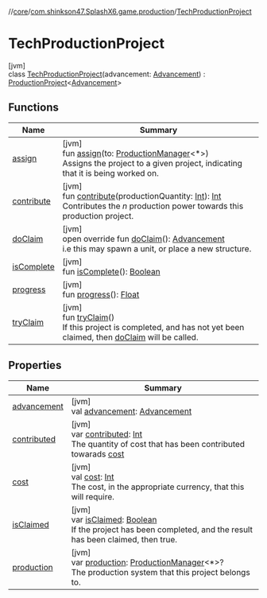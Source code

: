 //[core](../../../index.md)/[com.shinkson47.SplashX6.game.production](../index.md)/[TechProductionProject](index.md)

# TechProductionProject

[jvm]\
class [TechProductionProject](index.md)(advancement: [Advancement](../../com.shinkson47.SplashX6.game/-advancement/index.md)) : [ProductionProject](../-production-project/index.md)&lt;[Advancement](../../com.shinkson47.SplashX6.game/-advancement/index.md)&gt;

## Functions

| Name | Summary |
|---|---|
| [assign](../-production-project/assign.md) | [jvm]<br>fun [assign](../-production-project/assign.md)(to: [ProductionManager](../-production-manager/index.md)&lt;*&gt;)<br>Assigns the project to a given project, indicating that it is being worked on. |
| [contribute](../-production-project/contribute.md) | [jvm]<br>fun [contribute](../-production-project/contribute.md)(productionQuantity: [Int](https://kotlinlang.org/api/latest/jvm/stdlib/kotlin/-int/index.html)): [Int](https://kotlinlang.org/api/latest/jvm/stdlib/kotlin/-int/index.html)<br>Contributes the *n* production power towards this production project. |
| [doClaim](do-claim.md) | [jvm]<br>open override fun [doClaim](do-claim.md)(): [Advancement](../../com.shinkson47.SplashX6.game/-advancement/index.md)<br>i.e this may spawn a unit, or place a new structure. |
| [isComplete](../-production-project/is-complete.md) | [jvm]<br>fun [isComplete](../-production-project/is-complete.md)(): [Boolean](https://kotlinlang.org/api/latest/jvm/stdlib/kotlin/-boolean/index.html) |
| [progress](../-production-project/progress.md) | [jvm]<br>fun [progress](../-production-project/progress.md)(): [Float](https://kotlinlang.org/api/latest/jvm/stdlib/kotlin/-float/index.html) |
| [tryClaim](../-production-project/try-claim.md) | [jvm]<br>fun [tryClaim](../-production-project/try-claim.md)()<br>If this project is completed, and has not yet been claimed, then [doClaim](../-production-project/do-claim.md) will be called. |

## Properties

| Name | Summary |
|---|---|
| [advancement](advancement.md) | [jvm]<br>val [advancement](advancement.md): [Advancement](../../com.shinkson47.SplashX6.game/-advancement/index.md) |
| [contributed](../-production-project/contributed.md) | [jvm]<br>var [contributed](../-production-project/contributed.md): [Int](https://kotlinlang.org/api/latest/jvm/stdlib/kotlin/-int/index.html)<br>The quantity of cost that has been contributed towarads  [cost](../-production-project/cost.md) |
| [cost](../-production-project/cost.md) | [jvm]<br>val [cost](../-production-project/cost.md): [Int](https://kotlinlang.org/api/latest/jvm/stdlib/kotlin/-int/index.html)<br>The cost, in the appropriate currency, that this will require. |
| [isClaimed](../-production-project/is-claimed.md) | [jvm]<br>var [isClaimed](../-production-project/is-claimed.md): [Boolean](https://kotlinlang.org/api/latest/jvm/stdlib/kotlin/-boolean/index.html)<br>If the project has been completed, and the result has been claimed, then true. |
| [production](../-production-project/production.md) | [jvm]<br>var [production](../-production-project/production.md): [ProductionManager](../-production-manager/index.md)&lt;*&gt;?<br>The production system that this project belongs to. |
